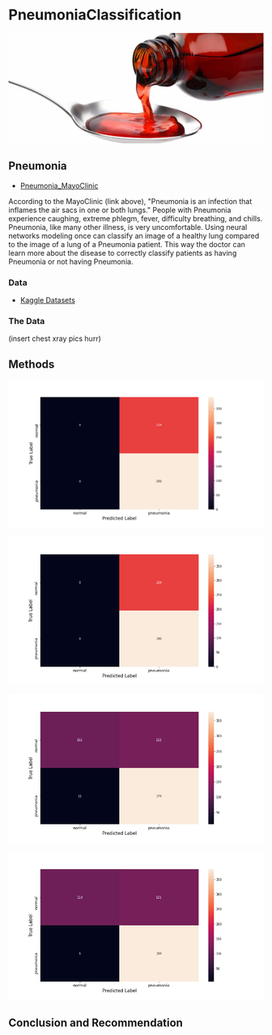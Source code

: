 # PneumoniaClassification

![medicine](codeine.jpg)

## Pneumonia

* [Pneumonia_MayoClinic](https://www.mayoclinic.org/diseases-conditions/pneumonia/symptoms-causes/syc-20354204#:~:text=Pneumonia%20is%20an%20infection%20that,and%20fungi%2C%20can%20cause%20pneumonia.)

According to the MayoClinic (link above), "Pneumonia is an infection that inflames the air sacs in one or both lungs." People with Pneumonia experience caughing, extreme phlegm, fever, difficulty breathing, and chills. Pneumonia, like many other illness, is very uncomfortable. Using neural networks modeling once can classify an image of a healthy lung compared to the image of a lung of a Pneumonia patient. This way the doctor can learn more about the disease to correctly classify patients as having Pneumonia or not having Pneumonia. 

### Data

* [Kaggle Datasets](https://www.kaggle.com/paultimothymooney/chest-xray-pneumonia)

### The Data

(insert chest xray pics hurr)

## Methods

![model1](images/model1cm.png)

![model2](images/model2cm.png)

![model3](images/model3cm.png)

![model4](images/model4cm.png)

## Conclusion and Recommendation


